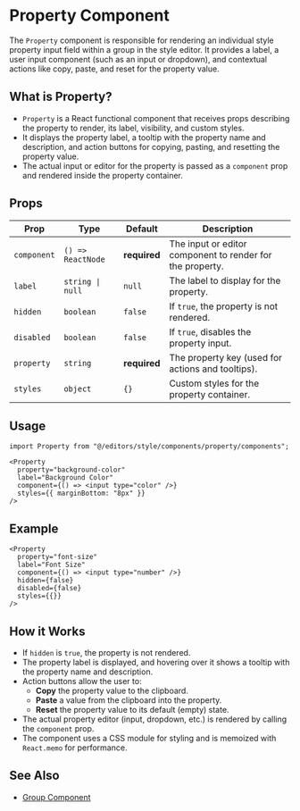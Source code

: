 # Property Component

The `Property` component is responsible for rendering an individual style property input field within a group in the style editor. It provides a label, a user input component (such as an input or dropdown), and contextual actions like copy, paste, and reset for the property value.

## What is Property?

- `Property` is a React functional component that receives props describing the property to render, its label, visibility, and custom styles.
- It displays the property label, a tooltip with the property name and description, and action buttons for copying, pasting, and resetting the property value.
- The actual input or editor for the property is passed as a `component` prop and rendered inside the property container.

## Props

| Prop         | Type                | Default      | Description                                               |
|--------------|---------------------|--------------|-----------------------------------------------------------|
| `component`  | `() => ReactNode`   | **required** | The input or editor component to render for the property.  |
| `label`      | `string \| null`    | `null`       | The label to display for the property.                    |
| `hidden`     | `boolean`           | `false`      | If `true`, the property is not rendered.                  |
| `disabled`   | `boolean`           | `false`      | If `true`, disables the property input.                   |
| `property`   | `string`            | **required** | The property key (used for actions and tooltips).         |
| `styles`     | `object`            | `{}`         | Custom styles for the property container.                 |

## Usage

```tsx
import Property from "@/editors/style/components/property/components";

<Property
  property="background-color"
  label="Background Color"
  component={() => <input type="color" />}
  styles={{ marginBottom: "8px" }}
/>
```

## Example

```tsx
<Property
  property="font-size"
  label="Font Size"
  component={() => <input type="number" />}
  hidden={false}
  disabled={false}
  styles={{}}
/>
```

## How it Works

- If `hidden` is `true`, the property is not rendered.
- The property label is displayed, and hovering over it shows a tooltip with the property name and description.
- Action buttons allow the user to:
  - **Copy** the property value to the clipboard.
  - **Paste** a value from the clipboard into the property.
  - **Reset** the property value to its default (empty) state.
- The actual property editor (input, dropdown, etc.) is rendered by calling the `component` prop.
- The component uses a CSS module for styling and is memoized with `React.memo` for performance.

## See Also

- [Group Component](../group.md)